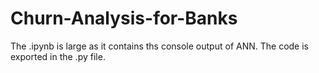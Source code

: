 # Churn-Analysis-for-Banks
The .ipynb is large as it contains ths console output of ANN.
The code is exported in the .py file.
